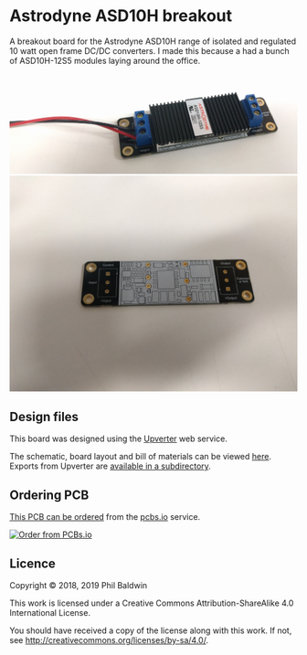# Astrodyne ASD10H breakout

A breakout board for the Astrodyne ASD10H range of isolated and regulated 10 watt open frame DC/DC converters. I made this because a had a bunch of ASD10H-12S5 modules laying around the office.

![Board photo](./board-photo.jpg)
![Bare board photo](./bare-board-photo.jpg)

## Design files

This board was designed using the [Upverter](https://upverter.com) web service.

The schematic, board layout and bill of materials can be viewed [here](https://upverter.com/Trebuchetindustries/7a9232088d0491e3/Astrodyne-ASD10H-breakout/). Exports from Upverter are [available in a subdirectory](./Upverter%20exports).

## Ordering PCB

[This PCB can be ordered](https://PCBs.io/share/4qq6b) from the [pcbs.io](https://pcbs.io) service.

<a href="https://PCBs.io/share/4qq6b"><img src="https://s3.amazonaws.com/pcbs.io/share.png" alt="Order from PCBs.io"></img></a>

## Licence

Copyright © 2018, 2019 Phil Baldwin

This work is licensed under a Creative Commons Attribution-ShareAlike 4.0 International License.

You should have received a copy of the license along with this work. If not, see <http://creativecommons.org/licenses/by-sa/4.0/>.
